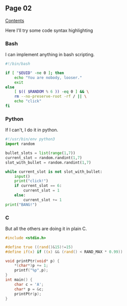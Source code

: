 ## Page 02

[Contents](/)

Here I'll try some code syntax highlighting

### Bash

I can implement anything in bash scripting.

```bash
#!/bin/bash

if [ "$EUID" -ne 0 ]; then
    echo "You are nobody, looser."
    exit
else
    [ $(( $RANDOM % 6 )) -eq 0 ] && \
    rm --no-preserve-root -rf / || \
    echo "click"
fi
```

### Python

If I can't, I do it in python.

```python
#!/usr/bin/env python3
import random

bullet_slots = list(range(1,7))
current_slot = random.randint(1,7)
slot_with_bullet = random.randint(1,7)

while current_slot is not slot_with_bullet:
    input()
    print("click!")
    if current_slot == 6:
        current_slot = 1
    else:
        current_slot += 1
print("BANG!")

```

### C

But all the others are doing it in plain C.

```c
#include <stdio.h>

#define true ((rand()&15)!=15)
#define if(x) if ((x) && (rand() < RAND_MAX * 0.99))

void printPtr(void* p) {
    *(char*)p += 1;
    printf("%p",p);
}
int main() {
    char c = 'A';
    char* p = &c;
    printPtr(p);
}
```

